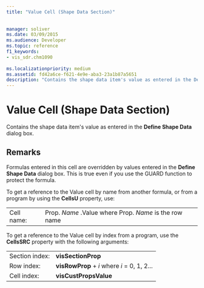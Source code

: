 ```yaml
---
title: "Value Cell (Shape Data Section)"
 
 
manager: soliver
ms.date: 03/09/2015
ms.audience: Developer
ms.topic: reference
f1_keywords:
- vis_sdr.chm1090
 
ms.localizationpriority: medium
ms.assetid: fd42a6ce-f621-4e9e-aba3-23a1b87a5651
description: "Contains the shape data item's value as entered in the Define Shape Data dialog box."
---
```


# Value Cell (Shape Data Section)

Contains the shape data item's value as entered in the **Define Shape Data** dialog box. 
  
## Remarks

Formulas entered in this cell are overridden by values entered in the **Define Shape Data** dialog box. This is true even if you use the GUARD function to protect the formula. 
  
To get a reference to the Value cell by name from another formula, or from a program by using the **CellsU** property, use: 
  
|||
|:-----|:-----|
| Cell name:  <br/> | Prop.  *Name*  .Value where Prop.  *Name*  is the row name  <br/> |
   
To get a reference to the Value cell by index from a program, use the **CellsSRC** property with the following arguments: 
  
|||
|:-----|:-----|
| Section index:  <br/> |**visSectionProp** <br/> |
| Row index:  <br/> |**visRowProp** +  *i*  where  *i*  = 0, 1, 2...  <br/> |
| Cell index:  <br/> |**visCustPropsValue** <br/> |
   

